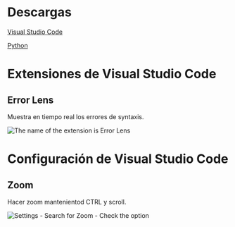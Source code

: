 # Descargas

<a href="https://code.visualstudio.com/" target="_blank">Visual Studio Code</a>

<a href="https://www.python.org/downloads/" target="_blank">Python</a>

# Extensiones de Visual Studio Code

## Error Lens

Muestra en tiempo real los errores de syntaxis.

<img src="https://i.imgur.com/ppWw6KB.png" alt="The name of the extension is Error Lens"/>

# Configuración de Visual Studio Code

## Zoom

Hacer zoom mantenientod CTRL y scroll.

<img src="https://i.imgur.com/cBBoSSj.png" alt="Settings - Search for Zoom - Check the option">
